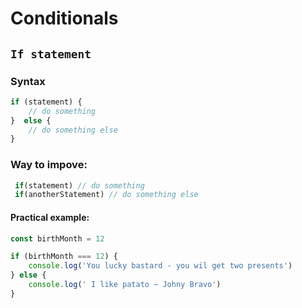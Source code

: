 # Conditionals 

## `If statement `

### Syntax 

```js 
if (statement) {
    // do something
}  else {
    // do something else
}
```

### Way to impove: 

```js
 if(statement) // do something
 if(anotherStatement) // do something else 
 ```

#### Practical example: 

```js 
const birthMonth = 12 

if (birthMonth === 12) {
    console.log('You lucky bastard - you wil get two presents')
} else {
    console.log(' I like patato ~ Johny Bravo')
}
```
